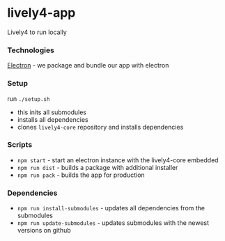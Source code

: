 # lively4-app
Lively4 to run locally

### Technologies
 
[Electron](https://electronjs.org/) - we package and bundle our app with electron  


### Setup

run `./setup.sh`
- this inits all submodules
- installs all dependencies
- clones `lively4-core` repository and installs dependencies

### Scripts

- `npm start` - start an electron instance with the lively4-core embedded  
- `npm run dist` - builds a package with additional installer  
- `npm run pack` - builds the app for production  

### Dependencies

- `npm run install-submodules` - updates all dependencies from the submodules
- `npm run update-submodules` - updates submodules with the newest versions on github

